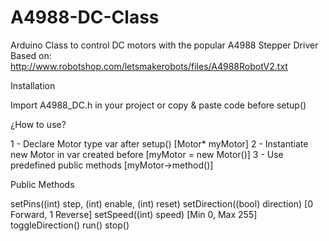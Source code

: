 # A4988-DC-Class
Arduino Class to control DC motors with the popular A4988 Stepper Driver
Based on: http://www.robotshop.com/letsmakerobots/files/A4988RobotV2.txt

Installation

Import A4988_DC.h in your project or copy & paste code before setup()

¿How to use?

1 - Declare Motor type var after setup() [Motor* myMotor]
2 - Instantiate new Motor in var created before [myMotor = new Motor()]
3 - Use predefined public methods [myMotor->method()]

Public Methods

setPins((int) step, (int) enable, (int) reset)
setDirection((bool) direction) [0 Forward, 1 Reverse]
setSpeed((int) speed) [Min 0, Max 255]
toggleDirection()
run()
stop()
